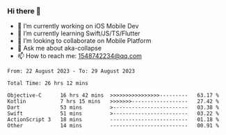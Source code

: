 ### Hi there 👋

<!--
**AkaShark/AkaShark** is a ✨ _special_ ✨ repository because its `README.md` (this file) appears on your GitHub profile.

Here are some ideas to get you started:
-->

- 🔭 I’m currently working on iOS Mobile Dev
- 🌱 I’m currently learning Swift/JS/TS/Flutter
- 👯 I’m looking to collaborate on Mobile Platform 
- 💬 Ask me about aka-collapse
- 📫 How to reach me: 1548742234@qq.com


<!--START_SECTION:waka-->

```all_time
From: 22 August 2023 - To: 29 August 2023

Total Time: 26 hrs 12 mins

Objective-C      16 hrs 42 mins  >>>>>>>>>>>>>>>>---------   63.17 %
Kotlin           7 hrs 15 mins   >>>>>>>------------------   27.42 %
Dart             53 mins         >------------------------   03.38 %
Swift            51 mins         >------------------------   03.22 %
ActionScript 3   18 mins         -------------------------   01.18 %
Other            14 mins         -------------------------   00.91 %
```

<!--END_SECTION:waka-->

<!-- 
[![Anurag's github stats](https://github-readme-stats.vercel.app/api?username=AkaShark&show_icons=true&theme=radical)](https://github.com/anuraghazra/github-readme-stats)

[![Top Langs](https://github-readme-stats.vercel.app/api/top-langs/?username=AkaShark&layout=compact)](https://github.com/anuraghazra/github-readme-stats)
-->
